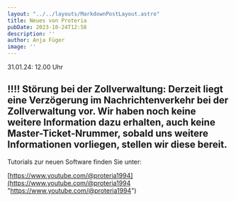 ```yaml
---
layout: "../../layouts/MarkdownPostLayout.astro"
title: Neues von Proteria 
pubDate: 2023-10-24T12:58
description: ''
author: Anja Füger
image: ''
---
```


31\.01.24: 12.00 Uhr

## !!!! Störung bei der Zollverwaltung: Derzeit liegt eine Verzögerung im Nachrichtenverkehr bei der Zollverwaltung vor. Wir haben noch keine weitere Information dazu erhalten, auch keine Master-Ticket-Nrummer, sobald uns weitere Informationen vorliegen, stellen wir diese bereit. 



Tutorials zur neuen Software finden Sie unter:

[https://www.youtube.com/@proteria1994](https://www.youtube.com/@proteria1994 "https://www.youtube.com/@proteria1994")